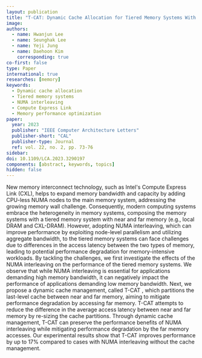 ```yaml
---
layout: publication
title: "T-CAT: Dynamic Cache Allocation for Tiered Memory Systems With Memory Interleaving"
image:
authors:
  - name: Hwanjun Lee
  - name: Seunghak Lee
  - name: Yeji Jung
  - name: Daehoon Kim
    corresponding: true
co-first: false
type: Paper
international: true
researches: [memory]
keywords:
  - Dynamic cache allocation
  - Tiered memory systems
  - NUMA interleaving
  - Compute Express Link
  - Memory performance optimization
paper:
  year: 2023
  publisher: "IEEE Computer Architecture Letters"
  publisher-short: "CAL"
  publisher-type: Journal
  ref: vol. 22, no. 2, pp. 73-76
sidebar:
doi: 10.1109/LCA.2023.3290197
components: [abstract, keywords, topics]
hidden: false
---
```


New memory interconnect technology, such as Intel's Compute Express Link (CXL), helps to expand memory bandwidth and capacity by adding CPU-less NUMA nodes to the main memory system, addressing the growing memory wall challenge. Consequently, modern computing systems embrace the heterogeneity in memory systems, composing the memory systems with a tiered memory system with near and far memory (e.g., local DRAM and CXL-DRAM). However, adopting NUMA interleaving, which can improve performance by exploiting node-level parallelism and utilizing aggregate bandwidth, to the tiered memory systems can face challenges due to differences in the access latency between the two types of memory, leading to potential performance degradation for memory-intensive workloads. By tackling the challenges, we first investigate the effects of the NUMA interleaving on the performance of the tiered memory systems. We observe that while NUMA interleaving is essential for applications demanding high memory bandwidth, it can negatively impact the performance of applications demanding low memory bandwidth. Next, we propose a dynamic cache management, called T-CAT , which partitions the last-level cache between near and far memory, aiming to mitigate performance degradation by accessing far memory. T-CAT attempts to reduce the difference in the average access latency between near and far memory by re-sizing the cache partitions. Through dynamic cache management, T-CAT can preserve the performance benefits of NUMA interleaving while mitigating performance degradation by the far memory accesses. Our experimental results show that T-CAT improves performance by up to 17% compared to cases with NUMA interleaving without the cache management.